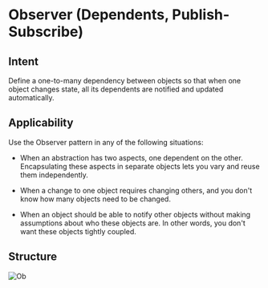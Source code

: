 # Observer (Dependents, Publish-Subscribe)
## Intent
Define a one-to-many dependency between objects so that when one object changes state, all its dependents are notified and updated automatically.
## Applicability
Use the Observer pattern in any of the following situations:

* When an abstraction has two aspects, one dependent on the other. Encapsulating these aspects in separate objects lets you vary and reuse them independently.
  
* When a change to one object requires changing others, and you don't know how many objects need to be changed.
  
* When an object should be able to notify other objects without making assumptions about who these objects are. In other words, you don't want these objects tightly coupled.
## Structure
![Ob](https://www.cs.unc.edu/~stotts/GOF/hires/Pictures/observer.gif)

